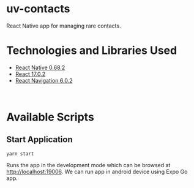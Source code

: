 # uv-contacts
React Native app for managing rare contacts.


# Technologies and Libraries Used

* [React Native 0.68.2](https://reactnative.dev/)
* [React 17.0.2](https://reactjs.org/)
* [React Navigation 6.0.2](https://reactnavigation.org/)

<br/>

# Available Scripts

## Start Application

```
yarn start
```
Runs the app in the development mode which can be browsed at [http://localhost:19006](http://localhost:19006).
We can run app in android device using Expo Go app.

